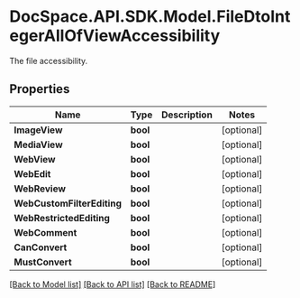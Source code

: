 # DocSpace.API.SDK.Model.FileDtoIntegerAllOfViewAccessibility
The file accessibility.

## Properties

Name | Type | Description | Notes
------------ | ------------- | ------------- | -------------
**ImageView** | **bool** |  | [optional] 
**MediaView** | **bool** |  | [optional] 
**WebView** | **bool** |  | [optional] 
**WebEdit** | **bool** |  | [optional] 
**WebReview** | **bool** |  | [optional] 
**WebCustomFilterEditing** | **bool** |  | [optional] 
**WebRestrictedEditing** | **bool** |  | [optional] 
**WebComment** | **bool** |  | [optional] 
**CanConvert** | **bool** |  | [optional] 
**MustConvert** | **bool** |  | [optional] 

[[Back to Model list]](../README.md#documentation-for-models) [[Back to API list]](../README.md#documentation-for-api-endpoints) [[Back to README]](../README.md)

